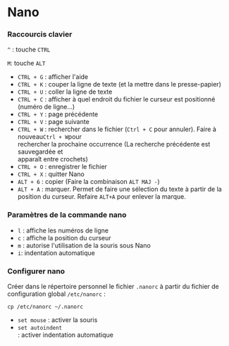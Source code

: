 # Nano

### **Raccourcis clavier**

`^` : touche `CTRL`

`M`: touche `ALT`

- `CTRL + G` : afficher l'aide
- `CTRL + K` : couper la ligne de texte (et la mettre dans le presse-papier)
- `CTRL + U` : coller la ligne de texte
- `CTRL + C` : afficher à quel endroit du fichier le curseur est positionné (numéro de ligne…)
- `CTRL + Y` : page précédente
- `CTRL + V` : page suivante
- `CTRL + W` : rechercher dans le fichier (`Ctrl + C` pour annuler). Faire à nouveau`Ctrl + W`pour  
rechercher la prochaine occurrence (La recherche précédente est sauvegardée et  
apparaît entre crochets)
- `CTRL + O` : enregistrer le fichier
- `CTRL + X` : quitter Nano
- `ALT + 6` : copier (Faire la combinaison `ALT MAJ -`)
- `ALT + A` : marquer. Permet de faire une sélection du texte à partir de la position du curseur. Refaire `ALT+A` pour enlever la marque.

### **Paramètres de la commande nano**

- `l` : affiche les numéros de ligne
- `c` : affiche la position du curseur
- `m` : autorise l'utilisation de la souris sous Nano
- `i`: indentation automatique

### **Configurer nano**

Créer dans le répertoire personnel le fichier `.nanorc` à partir du fichier de configuration global `/etc/nanorc` :

`cp /etc/nanorc ~/.nanorc`

- `set mouse` : activer la souris
- `set autoindent`  
: activer indentation automatique
